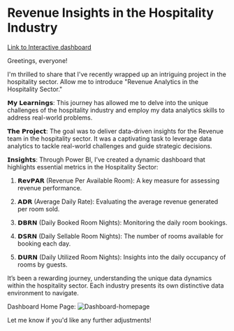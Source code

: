 # Revenue Insights in the Hospitality Industry

[Link to Interactive dashboard](https://app.powerbi.com/view?r=eyJrIjoiYjcwZWQwZTUtM2E2Yy00NGExLWE0YzItZDc3NWE1YmQyZDZkIiwidCI6ImM2ZTU0OWIzLTVmNDUtNDAzMi1hYWU5LWQ0MjQ0ZGM1YjJjNCJ9)


Greetings, everyone!

I'm thrilled to share that I've recently wrapped up an intriguing project in the hospitality sector. Allow me to introduce "Revenue Analytics in the Hospitality Sector."

𝗠𝘆 𝗟𝗲𝗮𝗿𝗻𝗶𝗻𝗴𝘀: This journey has allowed me to delve into the unique challenges of the hospitality industry and employ my data analytics skills to address real-world problems.

𝗧𝗵𝗲 𝗣𝗿𝗼𝗷𝗲𝗰𝘁: The goal was to deliver data-driven insights for the Revenue team in the hospitality sector. It was a captivating task to leverage data analytics to tackle real-world challenges and guide strategic decisions.


𝗜𝗻𝘀𝗶𝗴𝗵𝘁𝘀: Through Power BI, I’ve created a dynamic dashboard that highlights essential metrics in the Hospitality Sector:

1. 𝗥𝗲𝘃𝗣𝗔𝗥 (Revenue Per Available Room): A key measure for assessing revenue performance.

2. 𝗔𝗗𝗥 (Average Daily Rate): Evaluating the average revenue generated per room sold.

3. 𝗗𝗕𝗥𝗡 (Daily Booked Room Nights): Monitoring the daily room bookings.

4. 𝗗𝗦𝗥𝗡 (Daily Sellable Room Nights): The number of rooms available for booking each day.

5. 𝗗𝗨𝗥𝗡 (Daily Utilized Room Nights): Insights into the daily occupancy of rooms by guests.


It’s been a rewarding journey, understanding the unique data dynamics within the hospitality sector. Each industry presents its own distinctive data environment to navigate.


Dashboard Home Page:
![Dashboard-homepage](https://github.com/user-attachments/assets/63edba2e-48b3-4c30-981e-f97f99394a6c)


Let me know if you'd like any further adjustments!


